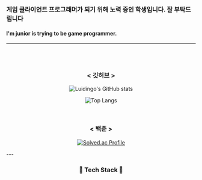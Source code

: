 ### 게임 클라이언트 프로그래머가 되기 위해 노력 중인 학생입니다. 잘 부탁드립니다 <br>
#### I'm junior is trying to be game programmer. 

---
<br>
<br>

<h3 align="center">< 깃허브 ></h3>
<div align="center">
  
  ![Luidingo's GitHub stats](https://github-readme-stats.vercel.app/api?username=Luidingo&show_icons=true&theme=dark)
</div>
<div align="center">
  
![Top Langs](https://github-readme-stats.vercel.app/api/top-langs/?username=Luidingo&layout=compact&theme=Darcula)
</div>
<br>

<h3 align="center">< 백준 ></h3>
<div align="center">
  
[![Solved.ac Profile](http://mazassumnida.wtf/api/generate_badge?boj=bobossjung)](https://solved.ac/bobossjung)
</div>
---
<br>
<h3 align="center">🔧 Tech Stack 🔨</h3>

<p align="center>
  <img src="https://img.shields.io/badge/C++-00599C?style=flat-square&logo=C%2B%2B&logoColor=white"/></a>
</p>
